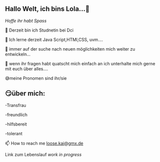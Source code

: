 ## Hallo Welt, ich bins Lola...👋
 
 *Hoffe ihr habt Spass*

🔭 Derzeit bin ich Studnetin bei Dci

👯 Ich lerne derzeit Java Script,HTMl,CSS, uvm....

🤝 immer auf der suche nach neuen möglichkeiten mich weiter zu entwickeln...


💬 wenn ihr fragen habt quatscht mich einfach an ich unterhalte mich gerne mit euch über alles....

:sweat_smile:meine Pronomen sind ihr/sie

:smirk:über mich:
---
-Transfrau

-freundlich

-hilfsbereit

-tolerant

📫 How to reach me loose.kai@gmx.de

Link zum Lebenslauf *work in progress*








<!--
**Lola218/Lola218** is a ✨ _special_ ✨ repository because its `README.md` (this file) appears on your GitHub profile.

Here are some ideas to get you started:

- 🔭 I’m currently working on ...
- 🌱 I’m currently learning ...
- 👯 I’m looking to collaborate on ...
- 🤔 I’m looking for help with ...
- 💬 Ask me about ...
- 📫 How to reach me: ...
- 😄 Pronouns: ...
- ⚡ Fun fact: ...
-->
